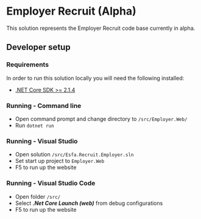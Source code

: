 
# Employer Recruit (Alpha)

This solution represents the Employer Recruit code base currently in alpha.

## Developer setup

### Requirements

In order to run this solution locally you will need the following installed:

* [.NET Core SDK >= 2.1.4](https://www.microsoft.com/net/download/)

### Running - Command line

* Open command prompt and change directory to `/src/Employer.Web/`
* Run `dotnet run`

### Running - Visual Studio

* Open solution `/src/Esfa.Recruit.Employer.sln`
* Set start up project to `Employer.Web`
* F5 to run up the website

### Running - Visual Studio Code

* Open folder `/src/`
* Select _**.Net Core Launch (web)**_ from debug configurations
* F5 to run up the website
